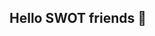 ## Hello SWOT friends 👋

<!--

**Here are some ideas to get you started:**

🙋‍♀️ Introduction 
---------------
This is a space for SWOT community to share ideas, experience, code and discussions. 

🌈 Contribution guidelines 
--------------------------
Please contribute. Add new ideas through issues or discussions, add new code by pulling etc.  

👩‍💻 Useful resources 
--------------------
1. The mission page: https://swot.jpl.nasa.gov
1. Data centers at AVISO (https://www.aviso.altimetry.fr/en/missions/current-missions/swot.html) and JPL (https://swot.podaac.jpl.nasa.gov).

Community projects
================
**Ocean Data Challenge** [https://github.com/ocean-data-challenges]

-->
